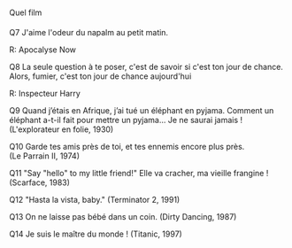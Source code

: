 ####
Quel film
####

Q7 J'aime l'odeur du napalm au petit matin. 

R: Apocalyse Now

Q8 La seule question à te poser, c'est de savoir si c'est ton jour de chance. Alors, fumier, c'est ton jour de chance aujourd'hui 

R: Inspecteur Harry

Q9 Quand j’étais en Afrique, j’ai tué un éléphant en pyjama. Comment un éléphant a-t-il fait pour mettre un pyjama... Je ne saurai jamais !  
(L'explorateur en folie, 1930)

Q10 Garde tes amis près de toi, et tes ennemis encore plus près.  
(Le Parrain II, 1974)

Q11 "Say "hello" to my little friend!" Elle va cracher, ma vieille frangine !  
(Scarface, 1983)

Q12 "Hasta la vista, baby."
(Terminator 2, 1991)

Q13 On ne laisse pas bébé dans un coin.
(Dirty Dancing, 1987) 

Q14 Je suis le maître du monde !
(Titanic, 1997) 